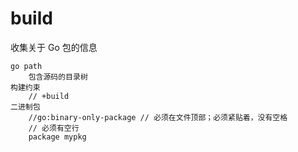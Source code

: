 # build

收集关于 Go 包的信息

    go path
        包含源码的目录树
    构建约束
        // +build
    二进制包
        //go:binary-only-package // 必须在文件顶部；必须紧贴着，没有空格
        // 必须有空行
        package mypkg
